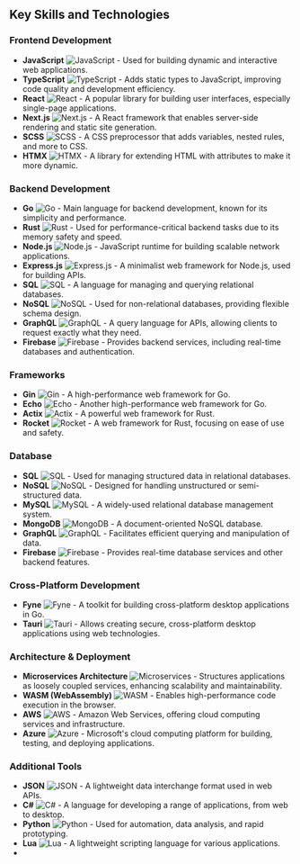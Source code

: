 ## Key Skills and Technologies

### Frontend Development
- **JavaScript** ![JavaScript](https://img.shields.io/badge/-JavaScript-05122A?style=for-the-badge&logo=javascript) - Used for building dynamic and interactive web applications.
- **TypeScript** ![TypeScript](https://img.shields.io/badge/-TypeScript-05122A?style=for-the-badge&logo=typescript) - Adds static types to JavaScript, improving code quality and development efficiency.
- **React** ![React](https://img.shields.io/badge/React-20232A?style=for-the-badge&logo=react&logoColor=61DAFB) - A popular library for building user interfaces, especially single-page applications.
- **Next.js** ![Next.js](https://img.shields.io/badge/-Next.js-05122A?style=for-the-badge&logo=next.js) - A React framework that enables server-side rendering and static site generation.
- **SCSS** ![SCSS](https://img.shields.io/badge/-SCSS-05122A?style=for-the-badge&logo=sass) - A CSS preprocessor that adds variables, nested rules, and more to CSS.
- **HTMX** ![HTMX](https://img.shields.io/badge/-HTMX-05122A?style=for-the-badge&logo=html5) - A library for extending HTML with attributes to make it more dynamic.

### Backend Development
- **Go** ![Go](https://img.shields.io/badge/Go-00ADD8?style=for-the-badge&logo=go&logoColor=white) - Main language for backend development, known for its simplicity and performance.
- **Rust** ![Rust](https://img.shields.io/badge/Rust-000000?style=for-the-badge&logo=rust&logoColor=white) - Used for performance-critical backend tasks due to its memory safety and speed.
- **Node.js** ![Node.js](https://img.shields.io/badge/Node.js-339933?style=for-the-badge&logo=node.js&logoColor=white) - JavaScript runtime for building scalable network applications.
- **Express.js** ![Express.js](https://img.shields.io/badge/Express.js-000000?style=for-the-badge&logo=express&logoColor=white) - A minimalist web framework for Node.js, used for building APIs.
- **SQL** ![SQL](https://img.shields.io/badge/-SQL-05122A?style=for-the-badge&logo=mysql) - A language for managing and querying relational databases.
- **NoSQL** ![NoSQL](https://img.shields.io/badge/-NoSQL-05122A?style=for-the-badge&logo=mongodb) - Used for non-relational databases, providing flexible schema design.
- **GraphQL** ![GraphQL](https://img.shields.io/badge/-GraphQL-05122A?style=for-the-badge&logo=graphql) - A query language for APIs, allowing clients to request exactly what they need.
- **Firebase** ![Firebase](https://img.shields.io/badge/-Firebase-05122A?style=for-the-badge&logo=firebase) - Provides backend services, including real-time databases and authentication.

### Frameworks
- **Gin** ![Gin](https://img.shields.io/badge/-Gin-05122A?style=for-the-badge&logo=go) - A high-performance web framework for Go.
- **Echo** ![Echo](https://img.shields.io/badge/-Echo-05122A?style=for-the-badge&logo=go) - Another high-performance web framework for Go.
- **Actix** ![Actix](https://img.shields.io/badge/-Actix-05122A?style=for-the-badge&logo=rust) - A powerful web framework for Rust.
- **Rocket** ![Rocket](https://img.shields.io/badge/-Rocket-05122A?style=for-the-badge&logo=rust) - A web framework for Rust, focusing on ease of use and safety.

### Database
- **SQL** ![SQL](https://img.shields.io/badge/-SQL-05122A?style=for-the-badge&logo=mysql) - Used for managing structured data in relational databases.
- **NoSQL** ![NoSQL](https://img.shields.io/badge/-NoSQL-05122A?style=for-the-badge&logo=mongodb) - Designed for handling unstructured or semi-structured data.
- **MySQL** ![MySQL](https://img.shields.io/badge/-MySQL-05122A?style=for-the-badge&logo=mysql) - A widely-used relational database management system.
- **MongoDB** ![MongoDB](https://img.shields.io/badge/-MongoDB-05122A?style=for-the-badge&logo=mongodb) - A document-oriented NoSQL database.
- **GraphQL** ![GraphQL](https://img.shields.io/badge/-GraphQL-05122A?style=for-the-badge&logo=graphql) - Facilitates efficient querying and manipulation of data.
- **Firebase** ![Firebase](https://img.shields.io/badge/-Firebase-05122A?style=for-the-badge&logo=firebase) - Provides real-time database services and other backend features.

### Cross-Platform Development
- **Fyne** ![Fyne](https://img.shields.io/badge/-Fyne-05122A?style=for-the-badge&logo=fyne) - A toolkit for building cross-platform desktop applications in Go.
- **Tauri** ![Tauri](https://img.shields.io/badge/-Tauri-05122A?style=for-the-badge&logo=tauri) - Allows creating secure, cross-platform desktop applications using web technologies.

### Architecture & Deployment
- **Microservices Architecture** ![Microservices](https://img.shields.io/badge/-Microservices-05122A?style=for-the-badge&logo=architecture) - Structures applications as loosely coupled services, enhancing scalability and maintainability.
- **WASM (WebAssembly)** ![WASM](https://img.shields.io/badge/-WASM-05122A?style=for-the-badge&logo=webassembly) - Enables high-performance code execution in the browser.
- **AWS** ![AWS](https://img.shields.io/badge/-AWS-05122A?style=for-the-badge&logo=amazonaws) - Amazon Web Services, offering cloud computing services and infrastructure.
- **Azure** ![Azure](https://img.shields.io/badge/-Azure-05122A?style=for-the-badge&logo=azure) - Microsoft's cloud computing platform for building, testing, and deploying applications.

### Additional Tools
- **JSON** ![JSON](https://img.shields.io/badge/-JSON-05122A?style=for-the-badge&logo=json) - A lightweight data interchange format used in web APIs.
- **C#** ![C#](https://img.shields.io/badge/-C%23-05122A?style=for-the-badge&logo=csharp) - A language for developing a range of applications, from web to desktop.
- **Python** ![Python](https://img.shields.io/badge/-Python-05122A?style=for-the-badge&logo=python) - Used for automation, data analysis, and rapid prototyping.
- **Lua** ![Lua](https://img.shields.io/badge/-Lua-05122A?style=for-the-badge&logo=lua) - A lightweight scripting language for various applications.
- 
